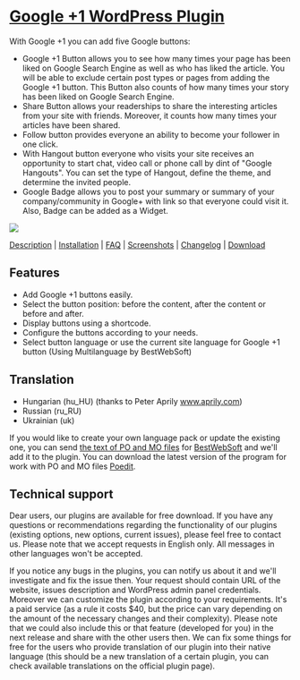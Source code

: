 <a href="http://bestwebsoft.com/products/google-plus-one/" target=_blank>Google +1 WordPress Plugin</a>
========================

With Google +1 you can add five Google buttons:
* Google +1 Button allows you to see how many times your page has been liked on Google Search Engine as well as who has liked the article. You will be able to exclude certain post types or pages from adding the Google +1 button. This Button also counts of how many times your story has been liked on Google Search Engine.
* Share Button allows your readerships to share the interesting articles from your site with friends. Moreover, it counts how many times your articles have been shared.
* Follow button provides everyone an ability to become your follower in one click.
* With Hangout button everyone who visits your site receives an opportunity to start chat, video call or phone call by dint of "Google Hangouts". You can set the type of Hangout, define the theme, and determine the invited people.
* Google Badge allows you to post your summary or summary of your company/community in Google+ with link so that everyone could visit it. Also, Badge can be added as a Widget.

<img src="http://bestwebsoft.com/wp-content/uploads/2014/09/g-1-banner-website.jpg" />

<a href="http://bestwebsoft.com/products/google-plus-one/description/" target=_blank>Description</a> | 
<a href="http://bestwebsoft.com/products/google-plus-one/installation/" target=_blank>Installation</a> | 
<a href="http://bestwebsoft.com/products/google-plus-one/faq/" target=_blank>FAQ</a> | 
<a href="http://bestwebsoft.com/products/google-plus-one/screenshots/" target=_blank>Screenshots</a> | 
<a href="http://bestwebsoft.com/products/google-plus-one/changelog/" target=_blank>Changelog</a> | 
<a href="http://bestwebsoft.com/products/google-plus-one/download/" target=_blank>Download</a>


Features
-----------------------------
* Add Google +1 buttons easily.
* Select the button position: before the content, after the content or before and after.
* Display buttons using a shortcode.
* Configure the buttons according to your needs.
* Select button language or use the current site language for Google +1 button (Using Multilanguage by BestWebSoft)


Translation
-----------------------------
* Hungarian (hu_HU) (thanks to Peter Aprily www.aprily.com)
* Russian (ru_RU)
* Ukrainian (uk)

If you would like to create your own language pack or update the existing one, you can send <a href="http://codex.wordpress.org/Translating_WordPress" target="_blank">the text of PO and MO files</a> for <a href="http://support.bestwebsoft.com" target="_blank">BestWebSoft</a> and we'll add it to the plugin. You can download the latest version of the program for work with PO and MO files <a href="http://www.poedit.net/download.php" target="_blank">Poedit</a>.


Technical support
-----------------------------
Dear users, our plugins are available for free download. If you have any questions or recommendations regarding the functionality of our plugins (existing options, new options, current issues), please feel free to contact us. Please note that we accept requests in English only. All messages in other languages won't be accepted.

If you notice any bugs in the plugins, you can notify us about it and we'll investigate and fix the issue then. Your request should contain URL of the website, issues description and WordPress admin panel credentials.
Moreover we can customize the plugin according to your requirements. It's a paid service (as a rule it costs $40, but the price can vary depending on the amount of the necessary changes and their complexity). Please note that we could also include this or that feature (developed for you) in the next release and share with the other users then.
We can fix some things for free for the users who provide translation of our plugin into their native language (this should be a new translation of a certain plugin, you can check available translations on the official plugin page).